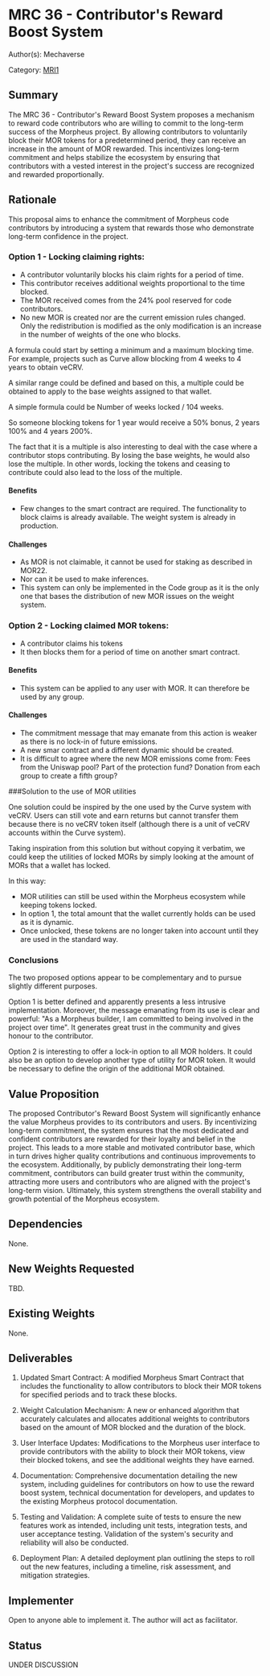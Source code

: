 # MRC 36 - Contributor's Reward Boost System

Author(s): Mechaverse

Category: [MRI1](https://github.com/MorpheusAIs/SmartContracts)

## Summary

The MRC 36 - Contributor's Reward Boost System proposes a mechanism to reward code contributors who are willing to commit to the long-term success of the Morpheus project. By allowing contributors to voluntarily block their MOR tokens for a predetermined period, they can receive an increase in the amount of MOR rewarded. This incentivizes long-term commitment and helps stabilize the ecosystem by ensuring that contributors with a vested interest in the project's success are recognized and rewarded proportionally.

## Rationale

This proposal aims to enhance the commitment of Morpheus code contributors by introducing a system that rewards those who demonstrate long-term confidence in the project. 

### Option 1 - Locking claiming rights:

 - A contributor voluntarily blocks his claim rights for a period of time.
 - This contributor receives additional weights proportional to the time blocked.
 - The MOR received comes from the 24% pool reserved for code contributors. 
 - No new MOR is created nor are the current emission rules changed. Only the redistribution is modified as the only modification is an increase in the number of weights of the one who blocks.

A formula could start by setting a minimum and a maximum blocking time. For example, projects such as Curve allow blocking from 4 weeks to 4 years to obtain veCRV.

A similar range could be defined and based on this, a multiple could be obtained to apply to the base weights assigned to that wallet.

A simple formula could be Number of weeks locked / 104 weeks.

So someone blocking tokens for 1 year would receive a 50% bonus, 2 years 100% and 4 years 200%.

The fact that it is a multiple is also interesting to deal with the case where a contributor stops contributing. By losing the base weights, he would also lose the multiple. In other words, locking the tokens and ceasing to contribute could also lead to the loss of the multiple.

#### Benefits

 - Few changes to the smart contract are required. The functionality to block claims is already available. The weight system is already in production.

#### Challenges

 - As MOR is not claimable, it cannot be used for staking as described in MOR22.
 - Nor can it be used to make inferences.
 - This system can only be implemented in the Code group as it is the only one that bases the distribution of new MOR issues on the weight system.


### Option 2 -  Locking claimed MOR tokens:

 - A contributor claims his tokens
 - It then blocks them for a period of time on another smart contract. 

#### Benefits

 - This system can be applied to any user with MOR. It can therefore be used by any group.

#### Challenges

- The commitment message that may emanate from this action is weaker as there is no lock-in of future emissions.
- A new smar contract and a different dynamic should be created.
- It is difficult to agree where the new MOR emissions come from: Fees from the Uniswap pool? Part of the protection fund? Donation from each group to create a fifth group?


###Solution to the use of MOR utilities

One solution could be inspired by the one used by the Curve system with veCRV. Users can still vote and earn returns but cannot transfer them because there is no veCRV token itself (although there is a unit of veCRV accounts within the Curve system).

Taking inspiration from this solution but without copying it verbatim, we could keep the utilities of locked MORs by simply looking at the amount of MORs that a wallet has locked.

In this way:

- MOR utilities can still be used within the Morpheus ecosystem while keeping tokens locked.
- In option 1, the total amount that the wallet currently holds can be used as it is dynamic.
- Once unlocked, these tokens are no longer taken into account until they are used in the standard way.


### Conclusions

The two proposed options appear to be complementary and to pursue slightly different purposes.

Option 1 is better defined and apparently presents a less intrusive implementation. Moreover, the message emanating from its use is clear and powerful: "As a Morpheus builder, I am committed to being involved in the project over time". It generates great trust in the community and gives honour to the contributor.

Option 2 is interesting to offer a lock-in option to all MOR holders. It could also be an option to develop another type of utility for MOR token. It would be necessary to define the origin of the additional MOR obtained.


## Value Proposition

The proposed Contributor's Reward Boost System will significantly enhance the value Morpheus provides to its contributors and users. By incentivizing long-term commitment, the system ensures that the most dedicated and confident contributors are rewarded for their loyalty and belief in the project. This leads to a more stable and motivated contributor base, which in turn drives higher quality contributions and continuous improvements to the ecosystem. Additionally, by publicly demonstrating their long-term commitment, contributors can build greater trust within the community, attracting more users and contributors who are aligned with the project's long-term vision. Ultimately, this system strengthens the overall stability and growth potential of the Morpheus ecosystem.

## Dependencies

None.

## New Weights Requested

TBD.

## Existing Weights

None.

## Deliverables

1. Updated Smart Contract: A modified Morpheus Smart Contract that includes the functionality to allow contributors to block their MOR tokens for specified periods and to track these blocks.

2. Weight Calculation Mechanism: A new or enhanced algorithm that accurately calculates and allocates additional weights to contributors based on the amount of MOR blocked and the duration of the block.

3. User Interface Updates: Modifications to the Morpheus user interface to provide contributors with the ability to block their MOR tokens, view their blocked tokens, and see the additional weights they have earned.

4. Documentation: Comprehensive documentation detailing the new system, including guidelines for contributors on how to use the reward boost system, technical documentation for developers, and updates to the existing Morpheus protocol documentation.

5. Testing and Validation: A complete suite of tests to ensure the new features work as intended, including unit tests, integration tests, and user acceptance testing. Validation of the system's security and reliability will also be conducted.

6. Deployment Plan: A detailed deployment plan outlining the steps to roll out the new features, including a timeline, risk assessment, and mitigation strategies.

## Implementer

Open to anyone able to implement it. The author will act as facilitator.

## Status

UNDER DISCUSSION
